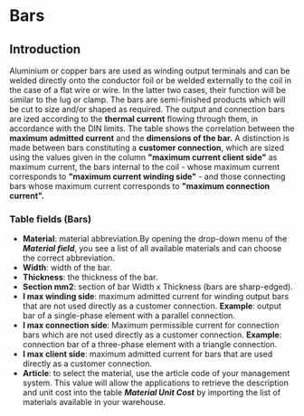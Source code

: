 # Bars

## Introduction
Aluminium or copper bars are used as winding output terminals and can be welded directly onto the conductor foil or be welded externally to the coil in the case of a flat wire or wire. In the latter two cases, their function will be similar to the lug or clamp. The bars are semi-finished products which will be cut to size and/or shaped as required.
The output and connection bars are ized according to the **thermal current** flowing through them, in accordance with the DIN limits.
The table shows the correlation between the **maximum admitted current** and the **dimensions of the bar.**
A distinction is made between bars constituting a **customer connection**, which are sized using the values given in the column **"maximum current client side"** as maximum current, the bars internal to the coil - whose maximum current corresponds to **"maximum current winding side"** - and those connecting bars whose maximum current corresponds to **"maximum connection current".**


### Table fields (Bars)
- **Material**: material abbreviation.By opening the drop-down menu of the ***Material field***, you see a list of all available materials and can choose the correct abbreviation.
- **Width**: width of the bar.
- **Thickness**: the thickness of the bar.
- **Section mm2**: section of bar Width x Thickness (bars are sharp-edged).  
- **I max winding side**: maximum admitted current for winding output bars that are not used directly as a customer connection. 
**Example**: output bar of a single-phase element with a parallel connection. 
- **I max connection side**: Maximum permissible current for connection bars which are not used directly as a customer connection.
**Example**: connection bar of a three-phase element with a triangle connection.
- **I max client side**: maximum admitted current for bars that are used directly as a customer connection.
- **Article**: to select the material, use the article code of your management system. This value will allow the applications to retrieve the description and unit cost into the table ***Material Unit Cost*** by importing the list of materials available in your warehouse. 

